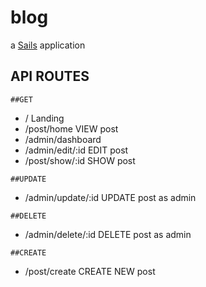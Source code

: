 # blog

a [Sails](http://sailsjs.org) application



## API ROUTES

``
##GET
``
  *  /                       Landing
  *  /post/home               VIEW post
  *  /admin/dashboard        
  *  /admin/edit/:id          EDIT post
  *  /post/show/:id           SHOW post

``
##UPDATE
``

  * /admin/update/:id         UPDATE post as admin

``
##DELETE
``

  *  /admin/delete/:id         DELETE post as admin

``
##CREATE 
``

  *  /post/create        CREATE NEW post 

